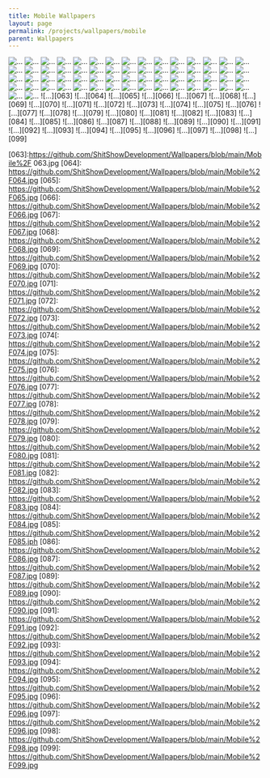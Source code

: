```yaml
---
title: Mobile Wallpapers
layout: page
permalink: /projects/wallpapers/mobile
parent: Wallpapers 
---
```



![...][001]
![...][002]
![...][003]
![...][004]
![...][005]
![...][006]
![...][007]
![...][008]
![...][009]
![...][010]
![...][011]
![...][012]
![...][013]
![...][014]
![...][015]
![...][016]
![...][017]
![...][018]
![...][019]
![...][020]
![...][021]
![...][022]
![...][023]
![...][024]
![...][025]
![...][026]
![...][027]
![...][028]
![...][029]
![...][030]
![...][031]
![...][032]
![...][033]
![...][034]
![...][035]
![...][036]
![...][037]
![...][038]
![...][039]
![...][040]
![...][041]
![...][042]
![...][043]
![...][044]
![...][045]
![...][046]
![...][047]
![...][048]
![...][049]
![...][050]
![...][051]
![...][052]
![...][053]
![...][054]
![...][055]
![...][056]
![...][057]
![...][058]
![...][059]
![...][060]
![...][061]
![...][062]
![...][063]
![...][064]
![...][065]
![...][066]
![...][067]
![...][068]
![...][069]
![...][070]
![...][071]
![...][072]
![...][073]
![...][074]
![...][075]
![...][076]
![...][077]
![...][078]
![...][079]
![...][080]
![...][081]
![...][082]
![...][083]
![...][084]
![...][085]
![...][086]
![...][087]
![...][088]
![...][089]
![...][090]
![...][091]
![...][092]
![...][093]
![...][094]
![...][095]
![...][096]
![...][097]
![...][098]
![...][099]

[001]: https://github.com/ShitShowDevelopment/Wallpapers/blob/main/Mobile%2F001.jpg
[002]: https://github.com/ShitShowDevelopment/Wallpapers/blob/main/Mobile%2F002.jpg
[003]: https://github.com/ShitShowDevelopment/Wallpapers/blob/main/Mobile%2F003.jpg
[004]: https://github.com/ShitShowDevelopment/Wallpapers/blob/main/Mobile%2F004.jpg
[005]: https://github.com/ShitShowDevelopment/Wallpapers/blob/main/Mobile%2F005.jpg
[006]: https://github.com/ShitShowDevelopment/Wallpapers/blob/main/Mobile%2F006.jpg
[007]: https://github.com/ShitShowDevelopment/Wallpapers/blob/main/Mobile%2F007.jpg
[008]: https://github.com/ShitShowDevelopment/Wallpapers/blob/main/Mobile%2F008.jpg
[009]: https://github.com/ShitShowDevelopment/Wallpapers/blob/main/Mobile%2F009.jpg
[010]: https://github.com/ShitShowDevelopment/Wallpapers/blob/main/Mobile%2F010.jpg
[011]: https://github.com/ShitShowDevelopment/Wallpapers/blob/main/Mobile%2F011.jpg
[012]: https://github.com/ShitShowDevelopment/Wallpapers/blob/main/Mobile%2F012.jpg
[013]: https://github.com/ShitShowDevelopment/Wallpapers/blob/main/Mobile%2F013.jpg
[014]: https://github.com/ShitShowDevelopment/Wallpapers/blob/main/Mobile%2F014.jpg
[015]: https://github.com/ShitShowDevelopment/Wallpapers/blob/main/Mobile%2F015.jpg
[016]: https://github.com/ShitShowDevelopment/Wallpapers/blob/main/Mobile%2F016.jpg
[017]: https://github.com/ShitShowDevelopment/Wallpapers/blob/main/Mobile%2F017.jpg
[018]: https://github.com/ShitShowDevelopment/Wallpapers/blob/main/Mobile%2F018.jpg
[019]: https://github.com/ShitShowDevelopment/Wallpapers/blob/main/Mobile%2F019.jpg
[020]: https://github.com/ShitShowDevelopment/Wallpapers/blob/main/Mobile%2F020.jpg
[021]: https://github.com/ShitShowDevelopment/Wallpapers/blob/main/Mobile%2F021.jpg
[022]: https://github.com/ShitShowDevelopment/Wallpapers/blob/main/Mobile%2F022.jpg
[023]: https://github.com/ShitShowDevelopment/Wallpapers/blob/main/Mobile%2F023.jpg
[024]: https://github.com/ShitShowDevelopment/Wallpapers/blob/main/Mobile%2F024.jpg
[025]: https://github.com/ShitShowDevelopment/Wallpapers/blob/main/Mobile%2F025.jpg
[026]: https://github.com/ShitShowDevelopment/Wallpapers/blob/main/Mobile%2F026.jpg
[027]: https://github.com/ShitShowDevelopment/Wallpapers/blob/main/Mobile%2F027.jpg
[028]: https://github.com/ShitShowDevelopment/Wallpapers/blob/main/Mobile%2F028.jpg
[029]: https://github.com/ShitShowDevelopment/Wallpapers/blob/main/Mobile%2F029.jpg
[030]: https://github.com/ShitShowDevelopment/Wallpapers/blob/main/Mobile%2F030.jpg
[031]: https://github.com/ShitShowDevelopment/Wallpapers/blob/main/Mobile%2F031.jpg
[032]: https://github.com/ShitShowDevelopment/Wallpapers/blob/main/Mobile%2F032.jpg
[033]: https://github.com/ShitShowDevelopment/Wallpapers/blob/main/Mobile%2F033.jpg
[034]: https://github.com/ShitShowDevelopment/Wallpapers/blob/main/Mobile%2F034.jpg
[035]: https://github.com/ShitShowDevelopment/Wallpapers/blob/main/Mobile%2F035.jpg
[036]: https://github.com/ShitShowDevelopment/Wallpapers/blob/main/Mobile%2F036.jpg
[037]: https://github.com/ShitShowDevelopment/Wallpapers/blob/main/Mobile%2F037.jpg
[038]: https://github.com/ShitShowDevelopment/Wallpapers/blob/main/Mobile%2F038.jpg
[039]: https://github.com/ShitShowDevelopment/Wallpapers/blob/main/Mobile%2F039.jpg
[040]: https://github.com/ShitShowDevelopment/Wallpapers/blob/main/Mobile%2F040.jpg
[041]: https://github.com/ShitShowDevelopment/Wallpapers/blob/main/Mobile%2F041.jpg
[042]: https://github.com/ShitShowDevelopment/Wallpapers/blob/main/Mobile%2F042.jpg
[043]: https://github.com/ShitShowDevelopment/Wallpapers/blob/main/Mobile%2F043.jpg
[044]: https://github.com/ShitShowDevelopment/Wallpapers/blob/main/Mobile%2F044.jpg
[045]: https://github.com/ShitShowDevelopment/Wallpapers/blob/main/Mobile%2F045.jpg
[046]: https://github.com/ShitShowDevelopment/Wallpapers/blob/main/Mobile%2F046.jpg
[047]: https://github.com/ShitShowDevelopment/Wallpapers/blob/main/Mobile%2F047.jpg
[048]: https://github.com/ShitShowDevelopment/Wallpapers/blob/main/Mobile%2F048.jpg
[049]: https://github.com/ShitShowDevelopment/Wallpapers/blob/main/Mobile%2F049.jpg
[050]: https://github.com/ShitShowDevelopment/Wallpapers/blob/main/Mobile%2F050.jpg
[051]: https://github.com/ShitShowDevelopment/Wallpapers/blob/main/Mobile%2F051.jpg
[052]: https://github.com/ShitShowDevelopment/Wallpapers/blob/main/Mobile%2F052.jpg
[053]: https://github.com/ShitShowDevelopment/Wallpapers/blob/main/Mobile%2F053.jpg
[054]: https://github.com/ShitShowDevelopment/Wallpapers/blob/main/Mobile%2F054.jpg
[055]: https://github.com/ShitShowDevelopment/Wallpapers/blob/main/Mobile%2F055.jpg
[056]: https://github.com/ShitShowDevelopment/Wallpapers/blob/main/Mobile%2F056.jpg
[057]: https://github.com/ShitShowDevelopment/Wallpapers/blob/main/Mobile%2F057.jpg
[058]: https://github.com/ShitShowDevelopment/Wallpapers/blob/main/Mobile%2F058.jpg
[059]: https://github.com/ShitShowDevelopment/Wallpapers/blob/main/Mobile%2F059.jpg
[060]: https://github.com/ShitShowDevelopment/Wallpapers/blob/main/Mobile%2F060.jpg
[061]: https://github.com/ShitShowDevelopment/Wallpapers/blob/main/Mobile%2F061.jpg
[062]: https://github.com/ShitShowDevelopment/Wallpapers/blob/main/Mobile%2F062.jpg
[063]:https://github.com/ShitShowDevelopment/Wallpapers/blob/main/Mobile%2F 063.jpg
[064]: https://github.com/ShitShowDevelopment/Wallpapers/blob/main/Mobile%2F064.jpg
[065]: https://github.com/ShitShowDevelopment/Wallpapers/blob/main/Mobile%2F065.jpg
[066]: https://github.com/ShitShowDevelopment/Wallpapers/blob/main/Mobile%2F066.jpg
[067]: https://github.com/ShitShowDevelopment/Wallpapers/blob/main/Mobile%2F067.jpg
[068]: https://github.com/ShitShowDevelopment/Wallpapers/blob/main/Mobile%2F068.jpg
[069]: https://github.com/ShitShowDevelopment/Wallpapers/blob/main/Mobile%2F069.jpg
[070]: https://github.com/ShitShowDevelopment/Wallpapers/blob/main/Mobile%2F070.jpg
[071]: https://github.com/ShitShowDevelopment/Wallpapers/blob/main/Mobile%2F071.jpg
[072]: https://github.com/ShitShowDevelopment/Wallpapers/blob/main/Mobile%2F072.jpg
[073]: https://github.com/ShitShowDevelopment/Wallpapers/blob/main/Mobile%2F073.jpg
[074[: https://github.com/ShitShowDevelopment/Wallpapers/blob/main/Mobile%2F074.jpg
[075]: https://github.com/ShitShowDevelopment/Wallpapers/blob/main/Mobile%2F075.jpg
[076]: https://github.com/ShitShowDevelopment/Wallpapers/blob/main/Mobile%2F076.jpg
[077]: https://github.com/ShitShowDevelopment/Wallpapers/blob/main/Mobile%2F077.jpg
[078]: https://github.com/ShitShowDevelopment/Wallpapers/blob/main/Mobile%2F078.jpg
[079]: https://github.com/ShitShowDevelopment/Wallpapers/blob/main/Mobile%2F079.jpg
[080]: https://github.com/ShitShowDevelopment/Wallpapers/blob/main/Mobile%2F080.jpg
[081]: https://github.com/ShitShowDevelopment/Wallpapers/blob/main/Mobile%2F081.jpg
[082]: https://github.com/ShitShowDevelopment/Wallpapers/blob/main/Mobile%2F082.jpg
[083]: https://github.com/ShitShowDevelopment/Wallpapers/blob/main/Mobile%2F083.jpg
[084]: https://github.com/ShitShowDevelopment/Wallpapers/blob/main/Mobile%2F084.jpg
[085]: https://github.com/ShitShowDevelopment/Wallpapers/blob/main/Mobile%2F085.jph
[086]: https://github.com/ShitShowDevelopment/Wallpapers/blob/main/Mobile%2F086.jpg
[087]: https://github.com/ShitShowDevelopment/Wallpapers/blob/main/Mobile%2F087.jpg
[089]: https://github.com/ShitShowDevelopment/Wallpapers/blob/main/Mobile%2F089.jpg
[090]: https://github.com/ShitShowDevelopment/Wallpapers/blob/main/Mobile%2F090.jpg
[091]: https://github.com/ShitShowDevelopment/Wallpapers/blob/main/Mobile%2F091.jpg
[092]: https://github.com/ShitShowDevelopment/Wallpapers/blob/main/Mobile%2F092.jpg
[093]: https://github.com/ShitShowDevelopment/Wallpapers/blob/main/Mobile%2F093.jpg
[094]: https://github.com/ShitShowDevelopment/Wallpapers/blob/main/Mobile%2F094.jpg
[095]: https://github.com/ShitShowDevelopment/Wallpapers/blob/main/Mobile%2F095.jpg
[096]: https://github.com/ShitShowDevelopment/Wallpapers/blob/main/Mobile%2F096.jpg
[097]: https://github.com/ShitShowDevelopment/Wallpapers/blob/main/Mobile%2F096.jpg
[098]: https://github.com/ShitShowDevelopment/Wallpapers/blob/main/Mobile%2F098.jpg
[099]: https://github.com/ShitShowDevelopment/Wallpapers/blob/main/Mobile%2F099.jpg